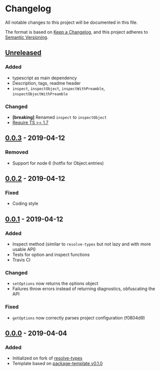 # Changelog
All notable changes to this project will be documented in this file.

The format is based on [Keep a Changelog](https://keepachangelog.com/en/1.0.0/),
and this project adheres to [Semantic Versioning](https://semver.org/spec/v2.0.0.html).

## [Unreleased]
### Added
 - typescript as main dependency
 - Description, tags, readme header
 - `inspect`, `inspectObject`, `inspectWithPreamble`, `inspectObjectWithPreamble`

### Changed
 - **[breaking]** Renamed `inspect` to `inspectObject`
 - [Require TS >= 1.7](https://github.com/Microsoft/TypeScript/wiki/API-Breaking-Changes#typescript-17)

## [0.0.3] - 2019-04-12
### Removed
 - Support for node 6 (hotfix for Object.entries)

## [0.0.2] - 2019-04-12
### Fixed
 - Coding style

## [0.0.1] - 2019-04-12
### Added
 - Inspect method (similar to `resolve-types` but not lazy and with more usable API)
 - Tests for option and inspect functions
 - Travis CI

### Changed
 - `setOptions` now returns the options object
 - Failures throw errors instead of returning diagnostics, obfuscating the API

### Fixed
 - `getOptions` now correctly parses project configuration (f0804d9)

## [0.0.0] - 2019-04-04
### Added
- Initialized on fork of [resolve-types](https://github.com/paulkoerbitz/resolve-types)
- Template based on [package-template v0.1.0](https://github.com/AckeeCZ/package-template/tree/v0.1.0)

[Unreleased]: https://github.com/grissius/intspector/compare/v0.0.3...HEAD
[0.0.3]: https://github.com/grissius/intspector/compare/v0.0.2...v0.0.3
[0.0.2]: https://github.com/grissius/intspector/compare/v0.0.1...v0.0.2
[0.0.1]: https://github.com/grissius/intspector/compare/v0.0.0...v0.0.1
[0.0.0]: https://github.com/grissius/intspector/compare/76d2238...v0.0.0
